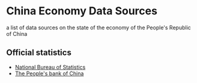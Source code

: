 # China Economy Data Sources
a list of data sources on the state of the economy of the People's Republic of China

## Official statistics

- [National Bureau of Statistics](http://www.stats.gov.cn/)
- [The People's bank of China](http://www.pbc.gov.cn/diaochatongjisi/116219/index.html)
